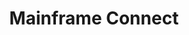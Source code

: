 ---
description: Artwork for Mainframe Connect project
title: Mainframe Connect
level: Other Logos
featured_image: horizontal/color/mainframe-connect-horizontal-.svg
layout: logos
---